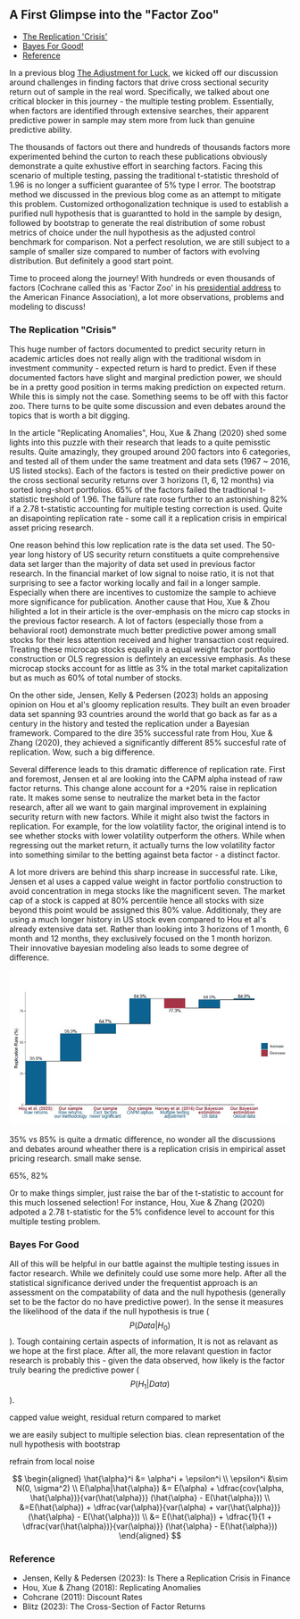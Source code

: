 #

## A First Glimpse into the "Factor Zoo"

- [The Replication 'Crisis'](#crisis)
- [Bayes For Good!](#bay)
- [Reference](#ref)


In a previous blog [The Adjustment for Luck](https://skybluerw.github.io/2024/06/26/luck-factor-zoo.html), we kicked off our discussion around challenges in finding factors that drive cross sectional security return out of sample in the real word. Specifically, we talked about one critical blocker in this journey - the multiple testing problem. Essentially, when factors are identified through extensive searches, their apparent predictive power in sample may stem more from luck than genuine predictive ability. 

The thousands of factors out there and hundreds of thousands factors more experimented behind the curton to reach these publications obviously demonstrate a quite exhustive effort in searching factors. Facing this scenario of multiple testing, passing the traditional t-statistic threshold of 1.96 is no longer a sufficient guarantee of 5% type I error. The bootstrap method we discussed in the previous blog come as an attempt to mitigate this problem. Customized orthogonalization technique is used to establish a purified null hypothesis that is guarantted to hold in the sample by design, followed by bootstrap to generate the real distribution of some robust metrics of choice under the null hypothesis as the adjusted control benchmark for comparison. Not a perfect resolution, we are still subject to a sample of smaller size compared to number of factors with evolving distribution. But definitely a good start point.

Time to proceed along the journey! With hundreds or even thousands of factors (Cochrane called this as 'Factor Zoo' in his [presidential address](https://www.nber.org/papers/w16972) to the American Finance Association), a lot more observations, problems and modeling to discuss!

### The Replication "Crisis" <a name="crisis"></a>

This huge number of factors documented to predict security return in academic articles does not really align with the traditional wisdom in investment community - expected return is hard to predict. Even if these documented factors have slight and marginal prediction power, we should be in a pretty good position in terms making prediction on expected return. While this is simply not the case. Something seems to be off with this factor zoo. There turns to be  quite some discussion and even debates around the topics that is worth a bit digging.

In the article "Replicating Anomalies", Hou, Xue & Zhang (2020) shed some lights into this puzzle with their research that leads to a quite pemisstic results. Quite amazingly, they grouped around 200 factors into 6 categories, and tested all of them under the same treatment and data sets (1967 ~ 2016, US listed stocks). Each of the factors is tested on their predictive power on the cross sectional security returns over 3 horizons (1, 6, 12 months) via sorted long-short portfolios. 65% of the factors failed the tradtional t-statistic treshold of 1.96. The failure rate rose further to an astonishing 82% if a 2.78 t-statistic accounting for multiple testing correction is used. Quite an disapointing replication rate - some call it a replication crisis in empirical asset pricing research. 

One reason behind this low replication rate is the data set used. The 50-year long history of US security return constituets a quite comprehensive data set larger than the majority of data set used in previous factor research. In the financial market of low signal to noise ratio, it is not that surprising to see a factor working locally and fail in a longer sample. Especially when there are incentives to customize the sample to achieve more significance for publication. Another cause that Hou, Xue & Zhou hilighted a lot in their article is the over-emphasis on the micro cap stocks in the previous factor research. A lot of factors (especially those from a behavioral root) demonstrate much better predictive power among small stocks for their less attention received and higher transaction cost required. Treating these microcap stocks equally in a equal weight factor portfolio construction or OLS regression is defintely an excessive emphasis. As these microcap stocks account for as little as 3% in the total market capitalization but as much as 60% of total number of stocks. 

On the other side, Jensen, Kelly & Pedersen (2023) holds an apposing opinion on Hou et al's gloomy replication results. They built an even broader data set spanning 93 countries around the world that go back as far as a century in the history and tested the replication under a Bayesian framework. Compared to the dire 35% successful rate from Hou, Xue & Zhang (2020), they achieved a significantly different 85% succesful rate of replication. Wow, such a big difference.

Several difference leads to this dramatic difference of replication rate. First and foremost, Jensen et al are looking into the CAPM alpha instead of raw factor returns. This change alone account for a +20% raise in replication rate. It makes some sense to neutralize the market beta in the factor research, after all we want to gain marginal improvement in explaining security return with new factors. While it might also twist the factors in replication. For example, for the low volatility factor, the original intend is to see whether stocks with lower volatility outperform the others. While when regressing out the market return, it actually turns the low volatility factor into something similar to the betting against beta factor - a distinct factor. 

A lot more drivers are behind this sharp increase in successful rate. Like, Jensen et al uses a capped value weight in factor portfolio construction to avoid concentration in mega stocks like the magnificent seven. The market cap of a stock is capped at 80% percentile hence all stocks with size beyond this point would be assigned this 80% value. Additionaly, they are using a much longer history in US stock even compared to Hou et al's already extensive data set. Rather than looking into 3 horizons of 1 month, 6 month and 12 months, they exclusively focused on the 1 month horizon. Their innovative bayesian modeling also leads to some degree of difference.

![GDP](https://raw.githubusercontent.com/SkyBlueRW/SkyBlueRW.github.io/main/_posts/asset/replication.jpg)

35% vs 85% is quite a drmatic difference, no wonder all the discussions and debates around wheather there is a replication crisis in empirical asset pricing research. small make sense. 






65%, 82%



Or to make things simpler, just raise the bar of the t-statistic to account for this much lossened selection! For instance, Hou, Xue & Zhang (2020) adpoted a 2.78 t-statistic for the 5% confidence level to account for this multiple testing problem. 




### Bayes For Good <a name="bay"></a>

All of this will be helpful in our battle against the multiple testing issues in factor research. While we definitely could use some more help. After all the statistical significance derived under the frequentist approach is an assessment on the compatability of data and the null hypothesis (generally set to be the factor do no have predictive power). In the sense it measures the likelihood of the data if the null hypothesis is true ($$P(Data|H_0)$$). Tough containing certain aspects of information, It is not as relavant as we hope at the first place. After all, the more relavant question in factor research is probably this - given the data observed, how likely is the factor truly bearing the predictive power ($$P(H_1|Data)$$).



capped value weight, residual return compared to market


we are easily subject to multiple selection bias. clean representation of the null hypothesis with bootstrap

refrain from local noise

$$
\begin{aligned}
\hat{\alpha}^i &= \alpha^i + \epsilon^i \\
\epsilon^i &\sim N(0, \sigma^2) \\
E(\alpha|\hat{\alpha}) &= E(\alpha) + \dfrac{cov(\alpha, \hat{\alpha})}{var(\hat{\alpha})} (\hat{\alpha} - E(\hat{\alpha})) \\
&=E(\hat{\alpha}) + \dfrac{var(\alpha)}{var(\alpha) + var(\hat{\alpha})} (\hat{\alpha} - E(\hat{\alpha})) \\
&= E(\hat{\alpha}) + \dfrac{1}{1 + \dfrac{var(\hat{\alpha})}{var(\alpha)}} (\hat{\alpha} - E(\hat{\alpha}))
\end{aligned}
$$

### Reference <a name="ref"></a>
- Jensen, Kelly & Pedersen (2023): Is There a Replication Crisis in Finance
- Hou, Xue & Zhang (2018): Replicating Anomalies
- Cohcrane (2011): Discount Rates
- Blitz (2023): The Cross-Section of Factor Returns
